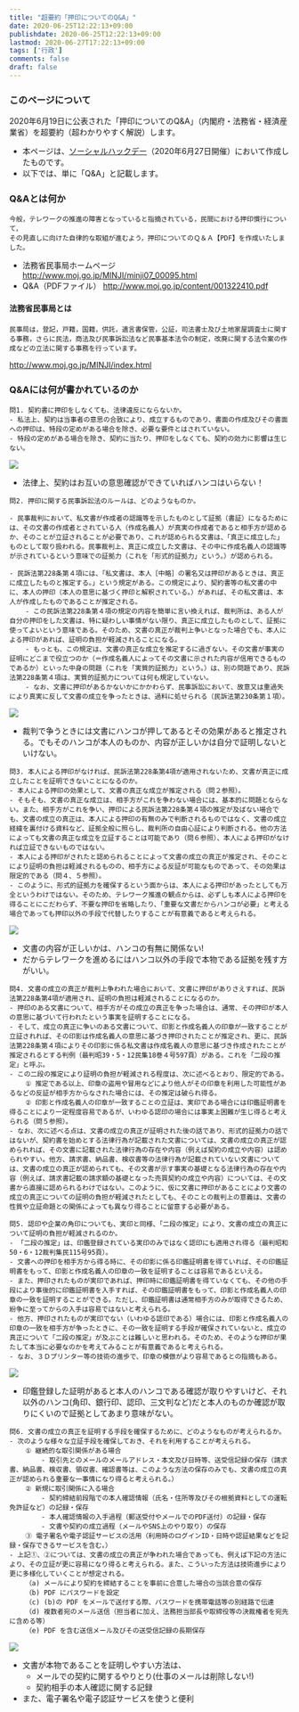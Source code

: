 ```yaml
---
title: "超要約「押印についてのQ&A」"
date: 2020-06-25T12:22:13+09:00
publishdate: 2020-06-25T12:22:13+09:00
lastmod: 2020-06-27T17:22:13+09:00
tags: ['行政']
comments: false
draft: false
---
```

### このページについて
2020年6月19日に公表された「押印についてのQ&A」（内閣府・法務省・経済産業省）を超要約（超わかりやすく解説）します。
- 本ページは、[ソーシャルハックデー](https://hackmd.io/xlWlalMHROunoNka9QC0EQ?view)（2020年6月27日開催）において作成したものです。
- 以下では、単に「Q&A」と記載します。

### Q&Aとは何か
```
今般，テレワークの推進の障害となっていると指摘されている，民間における押印慣行について，
その見直しに向けた自律的な取組が進むよう，押印についてのＱ＆Ａ【PDF】を作成いたしました。
```
<!--more--> 
- 法務省民事局ホームページ
http://www.moj.go.jp/MINJI/minji07_00095.html
- Q&A（PDFファイル）
http://www.moj.go.jp/content/001322410.pdf

#### 法務省民事局とは
```
民事局は，登記，戸籍，国籍，供託，遺言書保管，公証，司法書士及び土地家屋調査士に関する事務，さらに民法，商法及び民事訴訟法など民事基本法令の制定，改廃に関する法令案の作成などの立法に関する事務を行っています。
```
http://www.moj.go.jp/MINJI/index.html

### Q&Aには何が書かれているのか

```
問1. 契約書に押印をしなくても、法律違反にならないか。
- 私法上、契約は当事者の意思の合致により、成立するものであり、書面の作成及びその書面への押印は、特段の定めがある場合を除き、必要な要件とはされていない。
- 特段の定めがある場合を除き、契約に当たり、押印をしなくても、契約の効力に影響は生じない。
```
![](https://i.imgur.com/GFUBSTc.png)

- 法律上、契約はお互いの意思確認ができていればハンコはいらない！
```
問2. 押印に関する民事訴訟法のルールは、どのようなものか。

- 民事裁判において、私文書が作成者の認識等を示したものとして証拠（書証）になるためには、その文書の作成者とされている人（作成名義人）が真実の作成者であると相手方が認めるか、そのことが立証されることが必要であり、これが認められる文書は、「真正に成立した」ものとして取り扱われる。民事裁判上、真正に成立した文書は、その中に作成名義人の認識等が示されているという意味での証拠力（これを「形式的証拠力」という。）が認められる。

- 民訴法第228条第４項には、「私文書は、本人［中略］の署名又は押印があるときは、真正に成立したものと推定する。」という規定がある。この規定により、契約書等の私文書の中に、本人の押印（本人の意思に基づく押印と解釈されている。）があれば、その私文書は、本人が作成したものであることが推定される。
    - この民訴法第228条第４項の規定の内容を簡単に言い換えれば、裁判所は、ある人が自分の押印をした文書は、特に疑わしい事情がない限り、真正に成立したものとして、証拠に使ってよいという意味である。そのため、文書の真正が裁判上争いとなった場合でも、本人による押印があれば、証明の負担が軽減されることになる。
    - もっとも、この規定は、文書の真正な成立を推定するに過ぎない。その文書が事実の証明にどこまで役立つのか（＝作成名義人によってその文書に示された内容が信用できるものであるか）といった中身の問題（これを「実質的証拠力」という。）は、別の問題であり、民訴法第228条第４項は、実質的証拠力については何も規定していない。
    - なお、文書に押印があるかないかにかかわらず、民事訴訟において、故意又は重過失により真実に反して文書の成立を争ったときは、過料に処せられる（民訴法第230条第１項）。
```
![](https://i.imgur.com/kwGn41H.png)
- 裁判で争うときには文書にハンコが押してあるとその効果があると推定される。でもそのハンコが本人のものか、内容が正しいかは自分で証明しないといけない。
```
問3. 本人による押印がなければ、民訴法第228条第4項が適用されないため、文書が真正に成立したことを証明できないことになるのか。
- 本人による押印の効果として、文書の真正な成立が推定される（問２参照）。
- そもそも、文書の真正な成立は、相手方がこれを争わない場合には、基本的に問題とならない。また、相手方がこれを争い、押印による民訴法第228条第４項の推定が及ばない場合でも、文書の成立の真正は、本人による押印の有無のみで判断されるものではなく、文書の成立経緯を裏付ける資料など、証拠全般に照らし、裁判所の自由心証により判断される。他の方法によっても文書の真正な成立を立証することは可能であり（問６参照）、本人による押印がなければ立証できないものではない。
- 本人による押印がされたと認められることによって文書の成立の真正が推定され、そのことにより証明の負担は軽減されるものの、相手方による反証が可能なものであって、その効果は限定的である（問４、５参照）。
- このように、形式的証拠力を確保するという面からは、本人による押印があったとしても万全というわけではない。そのため、テレワーク推進の観点からは、必ずしも本人による押印を得ることにこだわらず、不要な押印を省略したり、「重要な文書だからハンコが必要」と考える場合であっても押印以外の手段で代替したりすることが有意義であると考えられる。
```
![](https://i.imgur.com/xXb8XZ0.png)

- 文書の内容が正しいかは、ハンコの有無に関係ない!
- だからテレワークを進めるにはハンコ以外の手段で本物である証拠を残す方がいい。
```
問4. 文書の成立の真正が裁判上争われた場合において、文書に押印がありさえすれば、民訴法第228条第4項が適用され、証明の負担は軽減されることになるのか。
- 押印のある文書について、相手方がその成立の真正を争った場合は、通常、その押印が本人の意思に基づいて行われたという事実を証明することになる。
- そして、成立の真正に争いのある文書について、印影と作成名義人の印章が一致することが立証されれば、その印影は作成名義人の意思に基づき押印されたことが推定され、更に、民訴法第228条第４項によりその印影に係る私文書は作成名義人の意思に基づき作成されたことが推定されるとする判例（最判昭39・5・12民集18巻４号597頁）がある。これを「二段の推定」と呼ぶ。
- この二段の推定により証明の負担が軽減される程度は、次に述べるとおり、限定的である。
    ① 推定である以上、印章の盗用や冒用などにより他人がその印章を利用した可能性があるなどの反証が相手方からなされた場合には、その推定は破られ得る。
    ② 印影と作成名義人の印章が一致することの立証は、実印である場合には印鑑証明書を得ることにより一定程度容易であるが、いわゆる認印の場合には事実上困難が生じ得ると考えられる（問５参照）。
- なお、次に述べる点は、文書の成立の真正が証明された後の話であり、形式的証拠力の話ではないが、契約書を始めとする法律行為が記載された文書については、文書の成立の真正が認められれば、その文書に記載された法律行為の存在や内容（例えば契約の成立や内容）は認められやすい。他方、請求書、納品書、検収書等の法律行為が記載されていない文書については、文書の成立の真正が認められても、その文書が示す事実の基礎となる法律行為の存在や内容（例えば、請求書記載の請求額の基礎となった売買契約の成立や内容）については、その文書から直接に認められるわけではない。このように、仮に文書に押印があることにより文書の成立の真正についての証明の負担が軽減されたとしても、そのことの裁判上の意義は、文書の性質や立証命題との関係によっても異なり得ることに留意する必要がある。
```

```
問5. 認印や企業の角印についても、実印と同様、「二段の推定」により、文書の成立の真正について証明の負担が軽減されるのか。
- 「二段の推定」は、印鑑登録されている実印のみではなく認印にも適用され得る（最判昭和50・6・12裁判集民115号95頁）。
- 文書への押印を相手方から得る時に、その印影に係る印鑑証明書を得ていれば、その印鑑証明書をもって、印影と作成名義人の印章の一致を証明することは容易であるといえる。
- また、押印されたものが実印であれば、押印時に印鑑証明書を得ていなくても、その他の手段により事後的に印鑑証明書を入手すれば、その印鑑証明書をもって、印影と作成名義人の印章の一致を証明することができる。ただし、印鑑証明書は通常相手方のみが取得できるため、紛争に至ってからの入手は容易ではないと考えられる。
- 他方、押印されたものが実印でない（いわゆる認印である）場合には、印影と作成名義人の印章の一致を相手方が争ったときに、その一致を証明する手段が確保されていないと、成立の真正について「二段の推定」が及ぶことは難しいと思われる。そのため、そのような押印が果たして本当に必要なのかを考えてみることが有意義であると考えられる。
- なお、３Ｄプリンター等の技術の進歩で、印章の模倣がより容易であるとの指摘もある。
```
![](https://i.imgur.com/cNgWlPL.png)

- 印鑑登録した証明があると本人のハンコである確認が取りやすいけど、それ以外のハンコ(角印、銀行印、認印、三文判など)だと本人のものか確認が取りにくいので証拠としてあまり意味がない。
```
問6. 文書の成立の真正を証明する手段を確保するために、どのようなものが考えられるか。
- 次のような様々な立証手段を確保しておき、それを利用することが考えられる。
    ① 継続的な取引関係がある場合
        - 取引先とのメールのメールアドレス・本文及び日時等、送受信記録の保存（請求書、納品書、検収書、領収書、確認書等は、このような方法の保存のみでも、文書の成立の真正が認められる重要な一事情になり得ると考えられる。）
    ② 新規に取引関係に入る場合
        - 契約締結前段階での本人確認情報（氏名・住所等及びその根拠資料としての運転免許証など）の記録・保存
        - 本人確認情報の入手過程（郵送受付やメールでのPDF送付）の記録・保存
        - 文書や契約の成立過程（メールやSNS上のやり取り）の保存
    ③ 電子署名や電子認証サービスの活用（利用時のログインID・日時や認証結果などを記録・保存できるサービスを含む。）
- 上記①、②については、文書の成立の真正が争われた場合であっても、例えば下記の方法により、その立証が更に容易になり得ると考えられる。また、こういった方法は技術進歩により更に多様化していくことが想定される。
    （a) メールにより契約を締結することを事前に合意した場合の当該合意の保存
    （b) PDF にパスワードを設定
    （c) (b)の PDF をメールで送付する際、パスワードを携帯電話等の別経路で伝達
    （d) 複数者宛のメール送信（担当者に加え、法務担当部長や取締役等の決裁権者を宛先に含める等）
    （e) PDF を含む送信メール及びその送受信記録の長期保存
```
![](https://i.imgur.com/hm2HPck.png)
- 文書が本物であることを証明しやすい方法は、
    -  メールでの契約に関するやりとり(仕事のメールは削除しない!)
    -  契約相手の本人確認に関する記録
-  また、電子署名や電子認証サービスを使うと便利